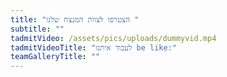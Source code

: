 ```yaml
---
title: "הצטרפו לצוות המנצח שלנו "
subtitle: ""
tadmitVideo: /assets/pics/uploads/dummyvid.mp4
tadmitVideoTitle: "לעבוד איתנו be like:"
teamGalleryTitle: ""
---
```


